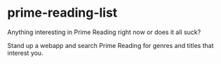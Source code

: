 # prime-reading-list
Anything interesting in Prime Reading right now or does it all suck?

Stand up a webapp and search Prime Reading for genres and titles that interest you.
